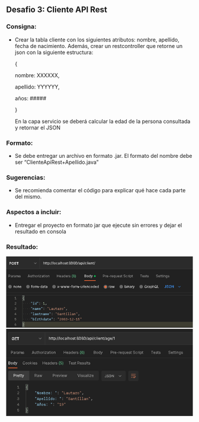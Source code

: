 ## Desafio 3: Cliente API Rest

### Consigna:

* Crear la tabla cliente con los siguientes atributos: nombre, apellido, fecha de nacimiento. Además, crear un restcontroller que retorne un json con la siguiente estructura:

  {

  nombre: XXXXXX,

  apellido: YYYYYY,

  años: #####

  }

  En la capa servicio se deberá calcular la edad de la persona consultada y retornar el JSON

### Formato: 

* Se debe entregar un archivo en formato .jar.
El formato del nombre debe ser “ClienteApiRest+Apellido.java”


### Sugerencias: 

* Se recomienda comentar el código para explicar qué hace cada parte del mismo.

### Aspectos a incluir: 

* Entregar el proyecto en formato jar que ejecute sin errores y dejar el resultado en consola

### Resultado:

![imgPost](src/images/postRequest.png)
![imgAge](src/images/ageRequest.png)
